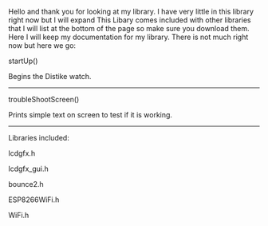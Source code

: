 Hello and thank you for looking at my library. I have very little in this library right now but I will expand This Libary comes included with other libraries that I will list at the bottom of the page so make sure you download them. Here I will keep my documentation for my library.
There is not much right now but here we go:

startUp()

Begins the Distike watch.
______________________________________________________________

troubleShootScreen()

Prints simple text on screen to test if it is working.
______________________________________________________________

Libraries included:

lcdgfx.h

lcdgfx_gui.h

bounce2.h

ESP8266WiFi.h

WiFi.h

